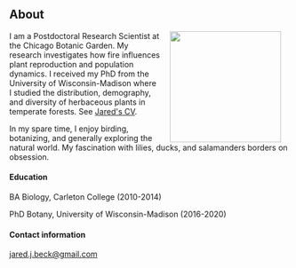## About

<img style="padding: 0 15px; float: right;" src="https://jaredjbeck.github.io/images/IMG_1145.png"  align="right" width="200">

I am a Postdoctoral Research Scientist at the Chicago Botanic Garden. My research investigates how fire influences plant reproduction and population dynamics. I received my PhD from the University of Wisconsin-Madison where I studied the distribution, demography, and diversity of herbaceous plants in temperate forests. See [Jared's CV](/content/beckCv_1November2023.pdf).

In my spare time, I enjoy birding, botanizing, and generally exploring the natural world. My fascination with lilies, ducks, and salamanders borders on obsession.

#### Education
BA Biology, Carleton College (2010-2014)

PhD Botany, University of Wisconsin-Madison (2016-2020)

#### Contact information
jared.j.beck@gmail.com
